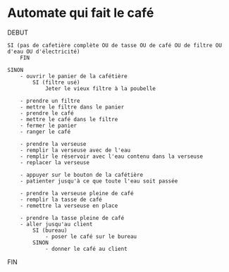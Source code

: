# Automate qui fait le café
DEBUT

    SI (pas de cafetière complète OU de tasse OU de café OU de filtre OU d'eau OU d'électricité)
        FIN

    SINON
        - ouvrir le panier de la cafétière
            SI (filtre usé)
                Jeter le vieux filtre à la poubelle
            
        - prendre un filtre 
        - mettre le filtre dans le panier
        - prendre le café
        - mettre le café dans le filtre
        - fermer le panier
        - ranger le café

        - prendre la verseuse
        - remplir la verseuse avec de l'eau
        - remplir le réservoir avec l'eau contenu dans la verseuse
        - replacer la verseuse

        - appuyer sur le bouton de la cafétière
        - patienter jusqu'à ce que toute l'eau soit passée
        
        - prendre la verseuse pleine de café
        - remplir la tasse de café
        - remettre la verseuse en place
    
        - prendre la tasse pleine de café
        - aller jusqu'au client
            SI (bureau)
                - poser le café sur le bureau
            SINON
                - donner le café au client      

FIN
